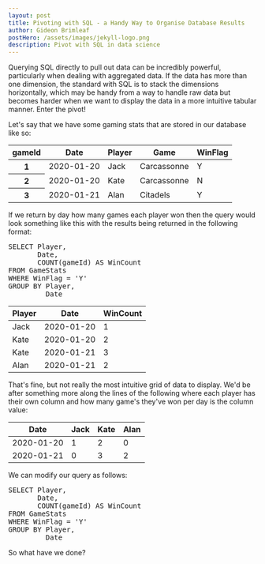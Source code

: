 ```yaml
---
layout: post
title: Pivoting with SQL - a Handy Way to Organise Database Results
author: Gideon Brimleaf
postHero: /assets/images/jekyll-logo.png
description: Pivot with SQL in data science
---
```


Querying SQL directly to pull out data can be incredibly powerful, particularly
when dealing with aggregated data.  If the data has more than one dimension, 
the standard with SQL is to stack the dimensions horizontally, which may be 
handy from a way to handle raw data but becomes harder when we want to display
the data in a more intuitive tabular manner.  Enter the pivot!

Let's say that we have some gaming stats that are stored in our database
like so:

<table class="table">
  <thead>
    <tr>
      <th scope="col">gameId</th>
      <th scope="col">Date</th>
      <th scope="col">Player</th>
      <th scope="col">Game</th>
      <th scope="col">WinFlag</th>
    </tr>
  </thead>
  <tbody>
    <tr>
      <th scope="row">1</th>
      <td>2020-01-20</td>
      <td>Jack</td>
      <td>Carcassonne</td>
      <td>Y</td>
    </tr>
    <tr>
      <th scope="row">2</th>
      <td>2020-01-20</td>
      <td>Kate</td>
      <td>Carcassonne</td>
      <td>N</td>
    </tr>
    <tr>
      <th scope="row">3</th>
      <td>2020-01-21</td>
      <td>Alan</td>
      <td>Citadels</td>
      <td>Y</td>
    </tr>
  </tbody>
</table>

If we return by day how many games each player won then the query would look
something like this with the results being returned in the following format:

<pre class="p-2 bg-primary text-light">
SELECT Player,
       Date,
       COUNT(gameId) AS WinCount
FROM GameStats
WHERE WinFlag = 'Y'
GROUP BY Player,
         Date
</pre>

<table class="table">
  <thead>
    <tr>
      <th scope="col">Player</th>
      <th scope="col">Date</th>
      <th scope="col">WinCount</th>
    </tr>
  </thead>
  <tbody>
    <tr>
      <td>Jack</td>
      <td>2020-01-20</td>
      <td>1</td>
    </tr>
    <tr>
      <td>Kate</td>
      <td>2020-01-20</td>
      <td>2</td>
    </tr>
    <tr>
      <td>Kate</td>
      <td>2020-01-21</td>
      <td>3</td>
    </tr>
    <tr>
      <td>Alan</td>
      <td>2020-01-21</td>
      <td>2</td>
    </tr>
  </tbody>
</table>

That's fine, but not really the most intuitive grid of data to display.  We'd
be after something more along the lines of the following where each player has
their own column and how many game's they've won per day is the column value:

<table class="table">
  <thead>
    <tr>
      <th scope="col">Date</th>
      <th scope="col">Jack</th>
      <th scope="col">Kate</th>
      <th scope="col">Alan</th>
    </tr>
  </thead>
  <tbody>
    <tr>
      <td>2020-01-20</td>
      <td>1</td>
      <td>2</td>
      <td>0</td>
    </tr>
    <tr>
      <td>2020-01-21</td>
      <td>0</td>
      <td>3</td>
      <td>2</td>
    </tr>
  </tbody>
</table>

We can modify our query as follows:

<pre class="p-2 bg-primary text-light">
SELECT Player,
       Date,
       COUNT(gameId) AS WinCount
FROM GameStats
WHERE WinFlag = 'Y'
GROUP BY Player,
         Date
</pre>

So what have we done? 